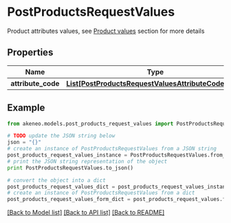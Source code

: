 # PostProductsRequestValues

Product attributes values, see <a href='/concepts/products.html#focus-on-the-product-values'>Product values</a> section for more details

## Properties
Name | Type | Description | Notes
------------ | ------------- | ------------- | -------------
**attribute_code** | [**List[PostProductsRequestValuesAttributeCodeInner]**](PostProductsRequestValuesAttributeCodeInner.md) |  | [optional] 

## Example

```python
from akeneo.models.post_products_request_values import PostProductsRequestValues

# TODO update the JSON string below
json = "{}"
# create an instance of PostProductsRequestValues from a JSON string
post_products_request_values_instance = PostProductsRequestValues.from_json(json)
# print the JSON string representation of the object
print PostProductsRequestValues.to_json()

# convert the object into a dict
post_products_request_values_dict = post_products_request_values_instance.to_dict()
# create an instance of PostProductsRequestValues from a dict
post_products_request_values_form_dict = post_products_request_values.from_dict(post_products_request_values_dict)
```
[[Back to Model list]](../README.md#documentation-for-models) [[Back to API list]](../README.md#documentation-for-api-endpoints) [[Back to README]](../README.md)


